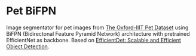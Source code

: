 # Pet BiFPN
Image segmentator for pet images from [The Oxford-IIIT Pet Dataset](https://www.robots.ox.ac.uk/~vgg/data/pets/) using BiFPN (Bidirectonal Feature Pyramid Network) architecture with pretrained EfficientNet as backbone.
Based on [EfficientDet: Scalable and Efficient Object Detection](https://arxiv.org/abs/1911.09070).
